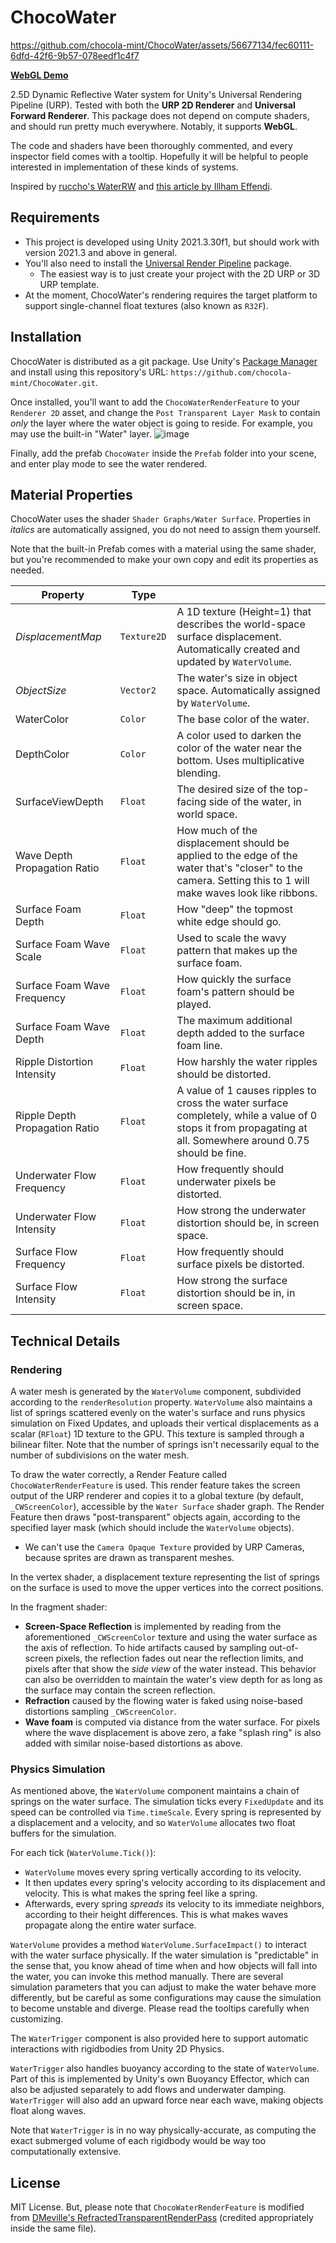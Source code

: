 # ChocoWater

https://github.com/chocola-mint/ChocoWater/assets/56677134/fec60111-6dfd-42f6-9b57-078eedf1c4f7



**[WebGL Demo](https://chocola-mint.itch.io/chocowater-demo)**

2.5D Dynamic Reflective Water system for Unity's Universal Rendering Pipeline (URP). Tested with both the **URP 2D Renderer** and **Universal Forward Renderer**. This package does not depend on compute shaders, and should run pretty much everywhere. Notably, it supports **WebGL**.

The code and shaders have been thoroughly commented, and every inspector field comes with a tooltip. Hopefully it will be helpful to people interested in implementation of these kinds of systems.

Inspired by [ruccho's WaterRW](https://github.com/ruccho/WaterRW/) and [this article by Illham Effendi](https://ilhamhe.medium.com/dynamic-2d-water-in-unity-8d897852ee01).

## Requirements

* This project is developed using Unity 2021.3.30f1, but should work with version 2021.3 and above in general.
* You'll also need to install the [Universal Render Pipeline](https://docs.unity3d.com/Packages/com.unity.render-pipelines.universal@12.1/manual/index.html) package.
    * The easiest way is to just create your project with the 2D URP or 3D URP template.
* At the moment, ChocoWater's rendering requires the target platform to support single-channel float textures (also known as `R32F`).

## Installation
ChocoWater is distributed as a git package. Use Unity's [Package Manager](https://docs.unity3d.com/Manual/upm-ui-giturl.html) and install using this repository's URL: `https://github.com/chocola-mint/ChocoWater.git`.

Once installed, you'll want to add the `ChocoWaterRenderFeature` to your `Renderer 2D` asset, and change the `Post Transparent Layer Mask` to contain *only* the layer where the water object is going to reside. For example, you may use the built-in "Water" layer.
![image](https://github.com/chocola-mint/ChocoWater/assets/56677134/8e77eb6c-67c8-4bd2-b0e2-cf21aea23a40)

Finally, add the prefab `ChocoWater` inside the `Prefab` folder into your scene, and enter play mode to see the water rendered.

## Material Properties

ChocoWater uses the shader `Shader Graphs/Water Surface`. Properties in *italics* are automatically assigned, you do not need to assign them yourself.

Note that the built-in Prefab comes with a material using the same shader, but you're recommended to make your own copy and edit its properties as needed.

| Property                        | Type        |                                                                               |
| ------------------------------- | ----------- | ----------------------------------------------------------------------------- |
| *DisplacementMap*               | `Texture2D `| A 1D texture (Height=1) that describes the world-space surface displacement. Automatically created and updated by `WaterVolume`.      
| *ObjectSize*                    | `Vector2`   | The water's size in object space. Automatically assigned by `WaterVolume`.
| WaterColor                      | `Color`     | The base color of the water.
| DepthColor                      | `Color`     | A color used to darken the color of the water near the bottom. Uses multiplicative blending.
| SurfaceViewDepth                | `Float`     | The desired size of the top-facing side of the water, in world space.
| Wave Depth Propagation Ratio    | `Float`     | How much of the displacement should be applied to the edge of the water that's "closer" to the camera. Setting this to 1 will make waves look like ribbons.
| Surface Foam Depth              | `Float`     | How "deep" the topmost white edge should go.
| Surface Foam Wave Scale         | `Float`     | Used to scale the wavy pattern that makes up the surface foam.
| Surface Foam Wave Frequency     | `Float`     | How quickly the surface foam's pattern should be played.
| Surface Foam Wave Depth         | `Float`     | The maximum additional depth added to the surface foam line.
| Ripple Distortion Intensity     | `Float`     | How harshly the water ripples should be distorted.
| Ripple Depth Propagation Ratio  | `Float`     | A value of 1 causes ripples to cross the water surface completely, while a value of 0 stops it from propagating at all. Somewhere around 0.75 should be fine.
| Underwater Flow Frequency        | `Float`     | How frequently should underwater pixels be distorted.
| Underwater Flow Intensity        | `Float`     | How strong the underwater distortion should be, in screen space.
| Surface Flow Frequency           | `Float`     | How frequently should surface pixels be distorted.
| Surface Flow Intensity           | `Float`     | How strong the surface distortion should be in, in screen space.

## Technical Details

### Rendering

A water mesh is generated by the `WaterVolume` component, subdivided according to the `renderResolution` property. `WaterVolume` also maintains a list of springs scattered evenly on the water's surface and runs physics simulation on Fixed Updates, and uploads their vertical displacements as a scalar (`RFloat`) 1D texture to the GPU. This texture is sampled through a bilinear filter. Note that the number of springs isn't necessarily equal to the number of subdivisions on the water mesh.

To draw the water correctly, a Render Feature called `ChocoWaterRenderFeature` is used. This render feature takes the screen output of the URP renderer and copies it to a global texture (by default, `_CWScreenColor`), accessible by the `Water Surface` shader graph. The Render Feature then draws "post-transparent" objects again, according to the specified layer mask (which should include the `WaterVolume` objects).
* We can't use the `Camera Opaque Texture` provided by URP Cameras, because sprites are drawn as transparent meshes.

In the vertex shader, a displacement texture representing the list of springs on the surface is used to move the upper vertices into the correct positions.

In the fragment shader:
* **Screen-Space Reflection** is implemented by reading from the aforementioned `_CWScreenColor` texture and using the water surface as the axis of reflection. To hide artifacts caused by sampling out-of-screen pixels, the reflection fades out near the reflection limits, and pixels after that show the *side view* of the water instead. This behavior can also be overridden to maintain the water's view depth for as long as the surface may contain the screen reflection.
* **Refraction** caused by the flowing water is faked using noise-based distortions sampling `_CWScreenColor`.
* **Wave foam** is computed via distance from the water surface. For pixels where the wave displacement is above zero, a fake "splash ring" is also added with similar noise-based distortions as above.


### Physics Simulation

As mentioned above, the `WaterVolume` component maintains a chain of springs on the water surface. The simulation ticks every `FixedUpdate` and its speed can be controlled via `Time.timeScale`. Every spring is represented by a displacement and a velocity, and so `WaterVolume` allocates two float buffers for the simulation.

For each tick (`WaterVolume.Tick()`):
* `WaterVolume` moves every spring vertically according to its velocity.
* It then updates every spring's velocity according to its displacement and velocity. This is what makes the spring feel like a spring.
* Afterwards, every spring *spreads* its velocity to its immediate neighbors, according to their height differences. This is what makes waves propagate along the entire water surface.

`WaterVolume` provides a method `WaterVolume.SurfaceImpact()` to interact with the water surface physically. If the water simulation is "predictable" in the sense that, you know ahead of time when and how objects will fall into the water, you can invoke this method manually. There are several simulation parameters that you can adjust to make the water behave more differently, but be careful as some configurations may cause the simulation to become unstable and diverge. Please read the tooltips carefully when customizing.

The `WaterTrigger` component is also provided here to support automatic interactions with rigidbodies from Unity 2D Physics. 

`WaterTrigger` also handles buoyancy according to the state of `WaterVolume`. Part of this is implemented by Unity's own Buoyancy Effector, which can also be adjusted separately to add flows and underwater damping. `WaterTrigger` will also add an upward force near each wave, making objects float along waves.

Note that `WaterTrigger` is in no way physically-accurate, as computing the exact submerged volume of each rigidbody would be way too computationally extensive.

## License

MIT License. But, please note that `ChocoWaterRenderFeature` is modified from [DMeville's RefractedTransparentRenderPass](https://github.com/DMeville/RefractedTransparentRenderPass) (credited appropriately inside the same file).

